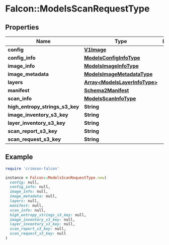 # Falcon::ModelsScanRequestType

## Properties

| Name | Type | Description | Notes |
| ---- | ---- | ----------- | ----- |
| **config** | [**V1Image**](V1Image.md) |  |  |
| **config_info** | [**ModelsConfigInfoType**](ModelsConfigInfoType.md) |  |  |
| **image_info** | [**ModelsImageInfoType**](ModelsImageInfoType.md) |  | [optional] |
| **image_metadata** | [**ModelsImageMetadataType**](ModelsImageMetadataType.md) |  |  |
| **layers** | [**Array&lt;ModelsLayerInfoType&gt;**](ModelsLayerInfoType.md) |  |  |
| **manifest** | [**Schema2Manifest**](Schema2Manifest.md) |  |  |
| **scan_info** | [**ModelsScanInfoType**](ModelsScanInfoType.md) |  | [optional] |
| **high_entropy_strings_s3_key** | **String** |  |  |
| **image_inventory_s3_key** | **String** |  |  |
| **layer_inventory_s3_key** | **String** |  |  |
| **scan_report_s3_key** | **String** |  |  |
| **scan_request_s3_key** | **String** |  |  |

## Example

```ruby
require 'crimson-falcon'

instance = Falcon::ModelsScanRequestType.new(
  config: null,
  config_info: null,
  image_info: null,
  image_metadata: null,
  layers: null,
  manifest: null,
  scan_info: null,
  high_entropy_strings_s3_key: null,
  image_inventory_s3_key: null,
  layer_inventory_s3_key: null,
  scan_report_s3_key: null,
  scan_request_s3_key: null
)
```

